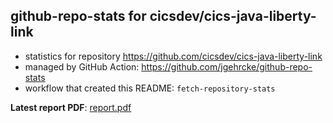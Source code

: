 ## github-repo-stats for cicsdev/cics-java-liberty-link

- statistics for repository https://github.com/cicsdev/cics-java-liberty-link
- managed by GitHub Action: https://github.com/jgehrcke/github-repo-stats
- workflow that created this README: `fetch-repository-stats`

**Latest report PDF**: [report.pdf](https://github.com/cicsdev/repo-stats/raw/reports/cicsdev/cics-java-liberty-link/latest-report/report.pdf)

